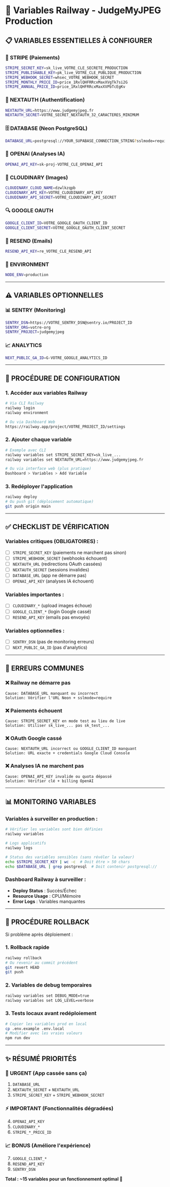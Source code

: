 # 🚂 Variables Railway - JudgeMyJPEG Production

## 📋 **VARIABLES ESSENTIELLES À CONFIGURER**

### 🏦 **STRIPE (Paiements)**
```bash
STRIPE_SECRET_KEY=sk_live_VOTRE_CLE_SECRETE_PRODUCTION
STRIPE_PUBLISHABLE_KEY=pk_live_VOTRE_CLE_PUBLIQUE_PRODUCTION  
STRIPE_WEBHOOK_SECRET=whsec_VOTRE_WEBHOOK_SECRET
STRIPE_MONTHLY_PRICE_ID=price_1RxlQHFRRcxMaxXVgTk7si2G
STRIPE_ANNUAL_PRICE_ID=price_1RxlQHFRRcxMaxXVPbTcEgKv
```

### 🔐 **NEXTAUTH (Authentification)**
```bash
NEXTAUTH_URL=https://www.judgemyjpeg.fr
NEXTAUTH_SECRET=VOTRE_SECRET_NEXTAUTH_32_CARACTERES_MINIMUM
```

### 🗄️ **DATABASE (Neon PostgreSQL)**
```bash
DATABASE_URL=postgresql://YOUR_SUPABASE_CONNECTION_STRING?sslmode=require
```

### 🤖 **OPENAI (Analyses IA)**
```bash
OPENAI_API_KEY=sk-proj-VOTRE_CLE_OPENAI_API
```

### 🌅 **CLOUDINARY (Images)**
```bash
CLOUDINARY_CLOUD_NAME=dzwlkzqpb
CLOUDINARY_API_KEY=VOTRE_CLOUDINARY_API_KEY
CLOUDINARY_API_SECRET=VOTRE_CLOUDINARY_API_SECRET
```

### 🔍 **GOOGLE OAUTH**
```bash
GOOGLE_CLIENT_ID=VOTRE_GOOGLE_OAUTH_CLIENT_ID
GOOGLE_CLIENT_SECRET=VOTRE_GOOGLE_OAUTH_CLIENT_SECRET
```

### 📧 **RESEND (Emails)**
```bash
RESEND_API_KEY=re_VOTRE_CLE_RESEND_API
```

### 🚦 **ENVIRONMENT**
```bash
NODE_ENV=production
```

---

## ⚠️ **VARIABLES OPTIONNELLES**

### 📊 **SENTRY (Monitoring)**
```bash
SENTRY_DSN=https://VOTRE_SENTRY_DSN@sentry.io/PROJECT_ID
SENTRY_ORG=votre-org
SENTRY_PROJECT=judgemyjpeg
```

### 📈 **ANALYTICS**
```bash
NEXT_PUBLIC_GA_ID=G-VOTRE_GOOGLE_ANALYTICS_ID
```

---

## 🔧 **PROCÉDURE DE CONFIGURATION**

### 1. Accéder aux variables Railway
```bash
# Via CLI Railway
railway login
railway environment

# Ou via Dashboard Web
https://railway.app/project/VOTRE_PROJECT_ID/settings
```

### 2. Ajouter chaque variable
```bash
# Exemple avec CLI
railway variables set STRIPE_SECRET_KEY=sk_live_...
railway variables set NEXTAUTH_URL=https://www.judgemyjpeg.fr

# Ou via interface web (plus pratique)
Dashboard > Variables > Add Variable
```

### 3. Redéployer l'application
```bash
railway deploy
# Ou push git (déploiement automatique)
git push origin main
```

---

## ✅ **CHECKLIST DE VÉRIFICATION**

### Variables critiques (OBLIGATOIRES) :
- [ ] `STRIPE_SECRET_KEY` (paiements ne marchent pas sinon)
- [ ] `STRIPE_WEBHOOK_SECRET` (webhooks échouent)
- [ ] `NEXTAUTH_URL` (redirections OAuth cassées)
- [ ] `NEXTAUTH_SECRET` (sessions invalides) 
- [ ] `DATABASE_URL` (app ne démarre pas)
- [ ] `OPENAI_API_KEY` (analyses IA échouent)

### Variables importantes :
- [ ] `CLOUDINARY_*` (upload images échoue)
- [ ] `GOOGLE_CLIENT_*` (login Google cassé)
- [ ] `RESEND_API_KEY` (emails pas envoyés)

### Variables optionnelles :
- [ ] `SENTRY_DSN` (pas de monitoring erreurs)
- [ ] `NEXT_PUBLIC_GA_ID` (pas d'analytics)

---

## 🚨 **ERREURS COMMUNES**

### ❌ **Railway ne démarre pas**
```
Cause: DATABASE_URL manquant ou incorrect
Solution: Vérifier l'URL Neon + sslmode=require
```

### ❌ **Paiements échouent**  
```
Cause: STRIPE_SECRET_KEY en mode test au lieu de live
Solution: Utiliser sk_live_... pas sk_test_...
```

### ❌ **OAuth Google cassé**
```
Cause: NEXTAUTH_URL incorrect ou GOOGLE_CLIENT_ID manquant
Solution: URL exacte + credentials Google Cloud Console
```

### ❌ **Analyses IA ne marchent pas**
```
Cause: OPENAI_API_KEY invalide ou quota dépassé  
Solution: Vérifier clé + billing OpenAI
```

---

## 📊 **MONITORING VARIABLES**

### Variables à surveiller en production :
```bash
# Vérifier les variables sont bien définies
railway variables

# Logs applicatifs
railway logs

# Status des variables sensibles (sans révéler la valeur)
echo $STRIPE_SECRET_KEY | wc -c  # Doit être > 50 chars
echo $DATABASE_URL | grep postgresql  # Doit contenir postgresql://
```

### Dashboard Railway à surveiller :
- **Deploy Status** : Succès/Échec
- **Resource Usage** : CPU/Mémoire 
- **Error Logs** : Variables manquantes

---

## 🔄 **PROCÉDURE ROLLBACK**

Si problème après déploiement :

### 1. Rollback rapide
```bash
railway rollback
# Ou revenir au commit précédent
git revert HEAD
git push
```

### 2. Variables de debug temporaires
```bash
railway variables set DEBUG_MODE=true
railway variables set LOG_LEVEL=verbose
```

### 3. Tests locaux avant redéploiement
```bash
# Copier les variables prod en local
cp .env.example .env.local
# Modifier avec les vraies valeurs
npm run dev
```

---

## ✨ **RÉSUMÉ PRIORITÉS**

### 🚨 **URGENT (App cassée sans ça)**
1. `DATABASE_URL`
2. `NEXTAUTH_SECRET` + `NEXTAUTH_URL` 
3. `STRIPE_SECRET_KEY` + `STRIPE_WEBHOOK_SECRET`

### ⚡ **IMPORTANT (Fonctionnalités dégradées)**
4. `OPENAI_API_KEY`
5. `CLOUDINARY_*`
6. `STRIPE_*_PRICE_ID`

### 📈 **BONUS (Améliore l'expérience)**
7. `GOOGLE_CLIENT_*`
8. `RESEND_API_KEY`
9. `SENTRY_DSN`

**Total : ~15 variables pour un fonctionnement optimal 🚀**